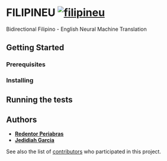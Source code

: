 # FILIPINEU [![filipineu](https://github.com/redperiabras/filipineu/docs/icon.png)](https://github.com/redperiabras/filipineu/)

Bidirectional Filipino - English Neural Machine Translation


## Getting Started



### Prerequisites



### Installing



## Running the tests



## Authors

* **[Redentor Periabras](https://github.com/redperiabras/)**
* **[Jedidiah Garcia](https://github.com/jedidiahgarcia/)**

See also the list of [contributors](https://github.com/redperiabras/FILIPINEU/contributors) who participated in this project.